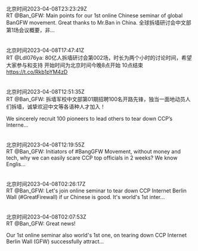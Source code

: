 北京时间2023-04-08T23:23:29Z<br>RT @Ban_GFW: Main points for our 1st online Chinese seminar of global BanGFW movement. Great thanks to Mr.Ban in China.
全球拆墙研讨会中文部第1场会议概要，非…<br><br><br>北京时间2023-04-08T17:47:41Z<br>RT @Ldl076ya: 80亿人拆墙研讨会第002场，时长为两个小时的讨论时间，希望大家参与和支持
开始时间为北京时间今晚8点开始
10点结束 https://t.co/Rkb1pYM4zD<br><br><br>北京时间2023-04-08T12:51:35Z<br>RT @Ban_GFW: 拆墙军校中文部第01期招聘100名开路先锋，独当一面地动员人们拆墙，诚挚欢迎中文等各语种人才加入！

We sincerely recruit 100 pioneers to lead others to tear down CCP’s Interne…<br><br><br>北京时间2023-04-08T12:19:55Z<br>RT @Ban_GFW: Initiators of #BangGFW Movement, without money and tech, why we can easily scare CCP top officials in 2 weeks?  We know Englis…<br><br><br>北京时间2023-04-08T02:26:17Z<br>RT @Ban_GFW: Let's join online seminar to tear down CCP Internet Berlin Wall (#GreatFirewall) if ur Chinese is good. It's world's 1st inter…<br><br><br>北京时间2023-04-08T02:07:53Z<br>RT @Ban_GFW: Great news! 

Our 1st online seminar also world's 1st one, on tearing down CCP Internet Berlin Wall (GFW) successfully attract…<br><br><br>